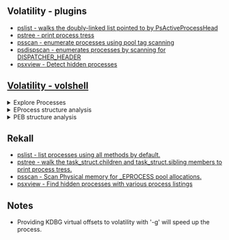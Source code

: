 ## Volatility - plugins

* [pslist - walks the doubly-linked list pointed to by PsActiveProcessHead](https://github.com/volatilityfoundation/volatility/wiki/Command-Reference#pslist)
* [pstree - print process tress](https://github.com/volatilityfoundation/volatility/wiki/Command-Reference#pstree)
* [psscan - enumerate processes using pool tag scanning](https://github.com/volatilityfoundation/volatility/wiki/Command-Reference#psscan)
* [psdispscan - enumerates processes by scanning for DISPATCHER_HEADER](https://github.com/volatilityfoundation/volatility/wiki/Command-Reference#psdispscan)
* [psxview - Detect hidden processes](https://github.com/volatilityfoundation/volatility/wiki/Command-Reference-Mal#psxview)      

## [Volatility - volshell](https://github.com/volatilityfoundation/volatility/wiki/Command-Reference#volshell)   

<details>
  <summary>Explore Processes</summary>
  
  * ps() -> ```List processes```
  * cc(pid=4) -> ```Change to another process```
</details>
<details>
  <summary>EProcess structure analysis</summary>
  
  * dt(process) -> ```list current process EPROCESS structure```
  * dt("[_EPROCESS](https://web.archive.org/web/20210302232116/https://www.geoffchappell.com/studies/windows/km/ntoskrnl/inc/ntos/ps/eprocess/index.htm)", 0xvirtualadderss, space=addrspace) -> ```Expand the EPROCEES structure using virtual address```
  * dt("[_EPROCESS](https://web.archive.org/web/20210302232116/https://www.geoffchappell.com/studies/windows/km/ntoskrnl/inc/ntos/ps/eprocess/index.htm)", 0xphysicaladderss, space=addrspace) -> ```Expand the EPROCEES structure using physical address```
</details>
<details>
  <summary>PEB structure analysis</summary>
  
  * dt(process.peb) -> ```list current process PEB structure```
  * dt("[_PEB](https://web.archive.org/web/20211009172637/https://www.geoffchappell.com/studies/windows/km/ntoskrnl/inc/api/pebteb/peb/index.htm)", 0xvirtualadderss, space=addrspace) -> ```Expand the PEB structure using virtual address```
  * dt("[_PEB](https://web.archive.org/web/20211009172637/https://www.geoffchappell.com/studies/windows/km/ntoskrnl/inc/api/pebteb/peb/index.htm)", 0xphysicaladderss, space=addrspace) -> ```Expand the PEB structure using physical address```
  * <details>
  
      <summary>Important info in PEB structure</summary>
  
      * BeingDebugged -> ```some malicious programs set up a process and then connect a "debugger" to it```
      * OSMajorVersion & OSMinorVersion -> ```correspond to the host operating system```
      * OSBuildNumber
      * OSCSDVersion -> ```the service pack number multiplied by 0x100```
      * _RTL_USER_PROCESS_PARAMETERS -> ```The pointer is to the process parameters.```
    </details>
</details>

## Rekall   

* [pslist - list processes using all methods by default.](https://rekall.readthedocs.io/en/latest/plugins.html#pslist-winpslist)
* [pstree - walk the task_struct.children and task_struct.sibling members to print process tress.](https://rekall.readthedocs.io/en/latest/plugins.html#pstree-linpstree)
* [psscan - Scan Physical memory for \_EPROCESS pool allocations.](https://rekall.readthedocs.io/en/latest/pluins.html#psscan-psscan)
* [psxview - Find hidden processes with various process listings](https://rekall.readthedocs.io/en/latest/plugins.html#psxview-windowspsxview)      

## Notes

* Providing KDBG virtual offsets to volatility with '-g' will speed up the process.
